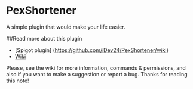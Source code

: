 # PexShortener
A simple plugin that would make your life easier.

##Read more about this plugin
* [Spigot plugin] (https://github.com/iDev24/PexShortener/wiki)
* [Wiki](https://github.com/iDev24/PexShortener/wiki)

Please, see the wiki for more information, commands & permissions, and also if you want to make a suggestion or report a bug.
Thanks for reading this note!
